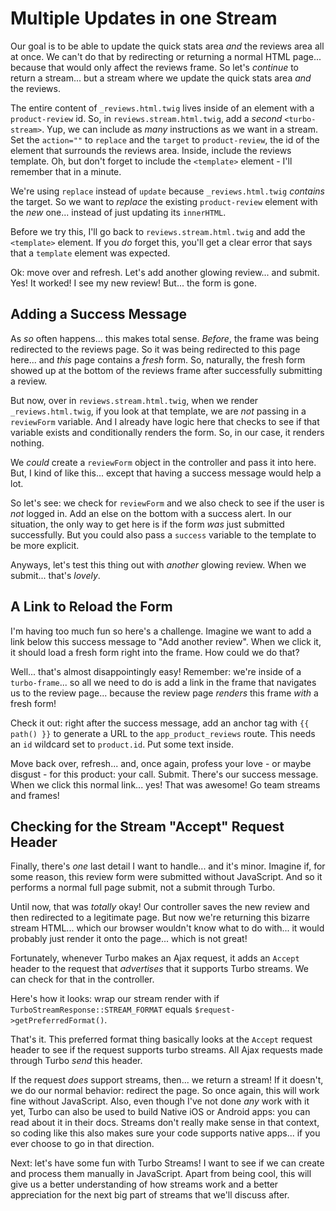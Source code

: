 # Multiple Updates in one Stream

Our goal is to be able to update the quick stats area *and* the reviews area all
at once. We can't do that by redirecting or returning a normal HTML page... because
that would only affect the reviews frame. So let's *continue* to return a
stream... but a stream where we update the quick stats area *and* the reviews.

The entire content of `_reviews.html.twig` lives inside of an element with a
`product-review` id. So, in `reviews.stream.html.twig`, add a *second*
`<turbo-stream>`. Yup, we can include as *many* instructions as we want in a
stream. Set the `action=""` to `replace` and the `target` to `product-review`, the
id of the element that surrounds the reviews area. Inside, include the reviews
template. Oh, but don't forget to include the `<template>` element - I'll remember
that in a minute.

We're using `replace` instead of `update` because `_reviews.html.twig` *contains*
the target. So we want to *replace* the existing `product-review` element
with the *new* one... instead of just updating its `innerHTML`.

Before we try this, I'll go back to `reviews.stream.html.twig` and add the
`<template>` element. If you *do* forget this, you'll get a clear error that says
that a `template` element was expected.

Ok: move over and refresh. Let's add another glowing review... and submit. Yes!
It worked! I see my new review! But... the form is gone.

## Adding a Success Message

As *so* often happens... this makes total sense. *Before*, the frame was being
redirected to the reviews page. So it was being redirected to this page here...
and *this* page contains a *fresh* form. So, naturally, the fresh form showed up
at the bottom of the reviews frame after successfully submitting a review.

But now, over in `reviews.stream.html.twig`, when we render `_reviews.html.twig`,
if you look at that template, we are *not* passing in a `reviewForm` variable. And
I already have logic here that checks to see if that variable exists and conditionally
renders the form. So, in our case, it renders nothing.

We *could* create a `reviewForm` object in the controller and pass it into here.
But, I kind of like this... except that having a success message would help a lot.

So let's see: we check for `reviewForm` and we also check to see if the user is
*not* logged in. Add an else on the bottom with a success alert. In our situation,
the only way to get here is if the form *was* just submitted successfully. But
you could also pass a `success` variable to the template to be more
explicit.

Anyways, let's test this thing out with *another* glowing review. When we submit...
that's *lovely*.

## A Link to Reload the Form

I'm having too much fun so here's a challenge. Imagine we want to add a link below
this success message to "Add another review". When we click it, it should load
a fresh form right into the frame. How could we do that?

Well... that's almost disappointingly easy! Remember: we're inside of a
`turbo-frame`... so all we need to do is add a link in the frame that navigates
us to the review page... because the review page *renders* this frame
*with* a fresh form!

Check it out: right after the success message, add an anchor tag with
`{{ path() }}` to generate a URL to the `app_product_reviews` route. This needs
an `id` wildcard set to `product.id`. Put some text inside.

Move back over, refresh...  and, once again, profess your love - or maybe disgust -
for this product: your call. Submit. There's our success message. When we click
this normal link... yes! That was awesome! Go team streams and frames!

## Checking for the Stream "Accept" Request Header

Finally, there's *one* last detail I want to handle... and it's minor. Imagine if,
for some reason, this review form were submitted without JavaScript. And so it
performs a normal full page submit, not a submit through Turbo.

Until now, that was *totally* okay! Our controller saves the new review and then
redirected to a legitimate page. But now we're returning this bizarre stream HTML...
which our browser wouldn't know what to do with... it would probably just render
it onto the page... which is not great!

Fortunately, whenever Turbo makes an Ajax request, it adds an `Accept` header to
the request that *advertises* that it supports Turbo streams. We can check
for that in the controller.

Here's how it looks: wrap our stream render with if
`TurboStreamResponse::STREAM_FORMAT` equals `$request->getPreferredFormat()`.

That's it. This preferred format thing basically looks at the `Accept` request header
to see if the request supports turbo streams. All Ajax requests made through
Turbo *send* this header.

If the request *does* support streams, then... we return a stream! If it doesn't,
we do our normal behavior: redirect the page. So once again, this will work fine
without JavaScript. Also, even though I've not done *any* work with it yet, Turbo
can also be used to build Native iOS or Android apps: you can read about it in
their docs. Streams don't really make sense in that context, so coding like this
also makes sure your code supports native apps... if you ever choose to go in that
direction.

Next: let's have some fun with Turbo Streams! I want to see if we can create
and process them manually in JavaScript. Apart from being cool, this will give us
a better understanding of how streams work and a better appreciation for the next
big part of streams that we'll discuss after.
